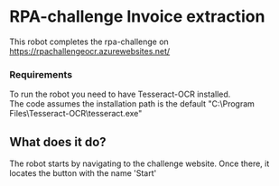 # RPA-challenge Invoice extraction

This robot completes the rpa-challenge on 
https://rpachallengeocr.azurewebsites.net/

### Requirements
To run the robot you need to have Tesseract-OCR installed.  
The code assumes the installation path is the default "C:\Program Files\Tesseract-OCR\tesseract.exe"

## What does it do?
The robot starts by navigating to the challenge website. Once there, it locates the button with the name 'Start' 